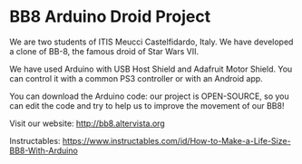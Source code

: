 # BB8 Arduino Droid Project
We are two students of ITIS Meucci Castelfidardo, Italy.
We have developed a clone of BB-8, the famous droid of Star Wars VII.

We have used Arduino with USB Host Shield and Adafruit Motor Shield. You can control it with a common PS3 controller or with an Android app.

You can download the Arduino code: our project is OPEN-SOURCE, so you can edit the code and try to help us to improve the movement of our BB8!

Visit our website: http://bb8.altervista.org

Instructables: https://www.instructables.com/id/How-to-Make-a-Life-Size-BB8-With-Arduino
